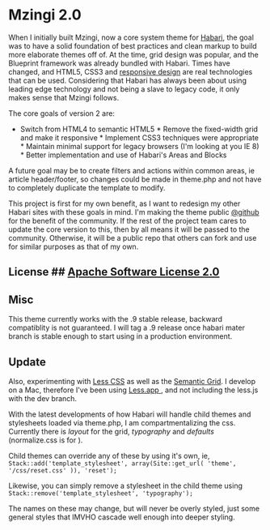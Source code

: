 # Mzingi 2.0 #

When I initially built Mzingi, now a core system theme for [Habari](http://habariproject.org), the goal was to have a solid foundation of
best practices and clean markup to build more elaborate themes off of. At the time, grid design was popular, and the Blueprint framework was
already bundled with Habari. Times have changed, and HTML5, CSS3 and [responsive
design](http://www.alistapart.com/articles/responsive-web-design/) are real technologies that can be used. Considering that Habari has
always been about using leading edge technology and not being a slave to legacy code, it only makes sense that Mzingi follows.

The core goals of version 2 are:

* Switch from HTML4 to semantic HTML5 * Remove the fixed-width grid and make it responsive * Implement CSS3 techniques were appropriate *
Maintain minimal support for legacy browsers (I'm looking at you IE 8) * Better implementation and use of Habari's Areas and Blocks

A future goal may be to create filters and actions within common areas, ie article header/footer, so changes could be made in theme.php and
not have to completely duplicate the template to modify.

This project is first for my own benefit, as I want to redesign my other Habari sites with these goals in mind. I'm making the theme public
[@github](https://github.com/miklb/Mzingi_v2) for the benefit of the community. If the rest of the project team cares to update the core
version to this, then by all means it will be passed to the community. Otherwise, it will be a public repo that others can fork and use for
similar purposes as that of my own.

## License ## [Apache Software License 2.0](http://www.apache.org/licenses/LICENSE-2.0.html)

## Misc ##

This theme currently works with the .9 stable release, backward compatiblity is not guaranteed. I will tag a .9 release once habari mater branch
is stable enough to start using in a production environment.

## Update ##

Also, experimenting with [Less CSS](http://lesscss.org/) as well as the [Semantic Grid](http://semantic.gs/). I develop on a Mac, therefore
I've been using [Less.app ](http://incident57.com/less/), and not including the less.js with the dev branch.

With the latest developments of how Habari will handle child themes and stylesheets loaded via theme.php, I am compartmentalizing the css.
Currently there is  *layout* for the grid, *typography* and *defaults* (normalize.css is for ).

Child themes can override any of these by using it's own, ie, `Stack::add('template_stylesheet', array(Site::get_url( 'theme', '/css/reset.css' )), 'reset');`

Likewise, you can simply remove a stylesheet in the child theme using `Stack::remove('template_stylesheet', 'typography');`

The names on these may change, but will never be overly styled, just some general styles that IMVHO cascade well enough into deeper styling.
